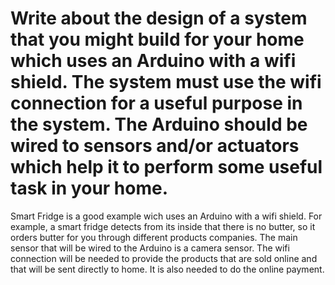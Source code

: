 # Write about the design of a system that you might build for your home which uses an Arduino with a wifi shield. The system must use the wifi connection for a useful purpose in the system. The Arduino should be wired to sensors and/or actuators which help it to perform some useful task in your home.
Smart Fridge is a good example wich uses an Arduino with a wifi shield. For example, a smart fridge detects from its inside that there is no butter, so it orders butter for you through different products companies. The main sensor that will be wired to the Arduino is a camera sensor. The wifi connection will be needed to provide the products that are sold online and that will be sent directly to home. It is also needed to do the online payment.

